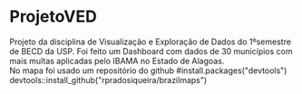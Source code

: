 # ProjetoVED
Projeto da disciplina de Visualização e Exploração de Dados do 1ºsemestre de BECD da USP. Foi feito um Dashboard com dados de 30 municípios com mais multas aplicadas pelo IBAMA no Estado de Alagoas.<br />
No mapa foi usado um repositório do github #install.packages("devtools")<br />
devtools::install_github("rpradosiqueira/brazilmaps")
